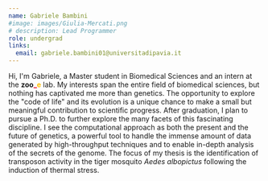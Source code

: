 ```yaml
---
name: Gabriele Bambini
#image: images/Giulia-Mercati.png
# description: Lead Programmer
role: undergrad
links:
  email: gabriele.bambini01@universitadipavia.it
---
```


Hi, I'm Gabriele, a Master student in Biomedical Sciences and an intern at the **zoo**<span style="color:#e30022">**_**</span><span style="color:#ffbf00">**e**</span> lab.
My interests span the entire field of biomedical sciences, but nothing has captivated me more than genetics. The opportunity to explore the "code of life" and its evolution is a unique chance to make a small but meaningful contribution to scientific progress. After graduation, I plan to pursue a Ph.D. to further explore the many facets of this fascinating discipline.
I see the computational approach as both the present and the future of genetics, a powerful tool to handle the immense amount of data generated by high-throughput techniques and to enable in-depth analysis of the secrets of the genome.
The focus of my thesis is the identification of transposon activity in the tiger mosquito *Aedes albopictus* following the induction of thermal stress.
